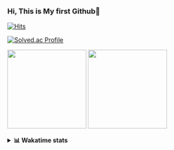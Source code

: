 ### Hi, This is My first Github👋
[![Hits](https://hits.seeyoufarm.com/api/count/incr/badge.svg?url=https%3A%2F%2Fgithub.com%2FJonghyun-Park1027&count_bg=%2379C83D&title_bg=%23555555&icon=&icon_color=%23E7E7E7&title=hits&edge_flat=false)](https://hits.seeyoufarm.com)
<br>

[![Solved.ac Profile](http://mazassumnida.wtf/api/v2/generate_badge?boj=ppjjhh1027)](https://solved.ac/ppjjhh1027/)

<p>
  <img height="180em" src="https://github-readme-stats-eight-rho-29.vercel.app/api?username=Jonghyun-Park1027&show_icons=true&include_all_commits=true&bg_color=30,e96443,904e95&title_color=fff&text_color=fff">
  <img height="180em" src="https://github-readme-stats-eight-rho-29.vercel.app/api/top-langs/?username=Jonghyun-Park1027&layout=compact&bg_color=30,e96443,904e95&title_color=fff&text_color=fff">


</p>
<details>
<summary><b>📊 Wakatime stats</b><br></summary>
<div>
<hr/>




<!--START_SECTION:waka-->
![Code Time](http://img.shields.io/badge/Code%20Time-143%20hrs%2028%20mins-blue)

![Profile Views](http://img.shields.io/badge/Profile%20Views-0-blue)

**🐱 My GitHub Data** 

> 📦 92.4 kB Used in GitHub's Storage 
 > 
> 🏆 124 Contributions in the Year 2023
 > 
> 🚫 Not Opted to Hire
 > 
> 📜 11 Public Repositories 
 > 
> 🔑 8 Private Repositories 
 > 
**I'm an Early 🐤** 

```text
🌞 Morning                34 commits          █████░░░░░░░░░░░░░░░░░░░░   18.28 % 
🌆 Daytime                92 commits          ████████████░░░░░░░░░░░░░   49.46 % 
🌃 Evening                54 commits          ███████░░░░░░░░░░░░░░░░░░   29.03 % 
🌙 Night                  6 commits           █░░░░░░░░░░░░░░░░░░░░░░░░   03.23 % 
```
📅 **I'm Most Productive on Sunday** 

```text
Monday                   22 commits          ███░░░░░░░░░░░░░░░░░░░░░░   11.83 % 
Tuesday                  14 commits          ██░░░░░░░░░░░░░░░░░░░░░░░   07.53 % 
Wednesday                16 commits          ██░░░░░░░░░░░░░░░░░░░░░░░   08.60 % 
Thursday                 8 commits           █░░░░░░░░░░░░░░░░░░░░░░░░   04.30 % 
Friday                   40 commits          █████░░░░░░░░░░░░░░░░░░░░   21.51 % 
Saturday                 42 commits          ██████░░░░░░░░░░░░░░░░░░░   22.58 % 
Sunday                   44 commits          ██████░░░░░░░░░░░░░░░░░░░   23.66 % 
```


📊 **This Week I Spent My Time On** 

```text
🕑︎ Time Zone: Asia/Seoul

💬 Programming Languages: 
Python                   5 hrs 14 mins       ████████████████░░░░░░░░░   65.82 % 
Jupyter                  2 hrs 21 mins       ███████░░░░░░░░░░░░░░░░░░   29.57 % 
Markdown                 10 mins             █░░░░░░░░░░░░░░░░░░░░░░░░   02.12 % 
CSV/TSV                  8 mins              ░░░░░░░░░░░░░░░░░░░░░░░░░   01.79 % 
GitIgnore file           3 mins              ░░░░░░░░░░░░░░░░░░░░░░░░░   00.70 % 

🔥 Editors: 
PyCharm                  7 hrs 57 mins       █████████████████████████   100.00 % 

🐱‍💻 Projects: 
new_codingtest           4 hrs 14 mins       █████████████░░░░░░░░░░░░   53.34 % 
통계분석론                    2 hrs 17 mins       ███████░░░░░░░░░░░░░░░░░░   28.80 % 
Python_study             53 mins             ███░░░░░░░░░░░░░░░░░░░░░░   11.25 % 
English_study_Program    20 mins             █░░░░░░░░░░░░░░░░░░░░░░░░   04.26 % 
임시                       9 mins              █░░░░░░░░░░░░░░░░░░░░░░░░   02.04 % 

💻 Operating System: 
Windows                  7 hrs 57 mins       █████████████████████████   100.00 % 
```

**I Mostly Code in Jupyter Notebook** 

```text
Jupyter Notebook         8 repos             █████████████░░░░░░░░░░░░   53.33 % 
HTML                     3 repos             █████░░░░░░░░░░░░░░░░░░░░   20.00 % 
Python                   3 repos             █████░░░░░░░░░░░░░░░░░░░░   20.00 % 
R                        1 repo              ██░░░░░░░░░░░░░░░░░░░░░░░   06.67 % 
```




 Last Updated on 04/03/2023 18:36:29 UTC
<!--END_SECTION:waka-->
</details>



